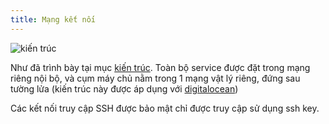```yaml
---
title: Mạng kết nối
---
```


![](https://makihome.vn/wp-content/uploads/2020/07/service_network2.png "kiến trúc")

Như đã trình bày tại mục [kiến trúc](architecture.md). Toàn bộ service được đặt trong mạng riêng nội bộ, và cụm máy chủ nằm trong 1 mạng vật lý riêng, đứng sau tường lửa (kiến trúc này được áp dụng với [digitalocean](https://www.digitalocean.com/))

Các kết nối truy cập SSH được bảo mật chỉ được truy cập sử dụng ssh key.
